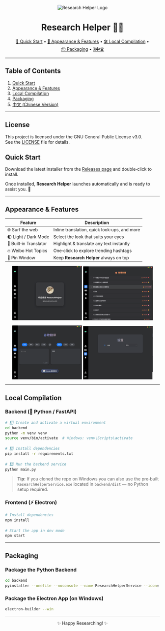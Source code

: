 <p align="center">
  <img src="./favicon.ico" alt="Research Helper Logo" width="120" />
</p>

<h1 align="center">Research Helper 🧑‍🎓</h1>

<p align="center">
  <a href="#quick-start">🚀 Quick Start</a> •
  <a href="#appearance--features">🎨 Appearance & Features</a> •
  <a href="#local-compilation">🛠️ Local Compilation</a> •
  <a href="#packaging">📦 Packaging</a> •
  <a href="./README_ZH.md"><strong>🀄中文</strong></a>
</p>

---

## Table of Contents

1. [Quick Start](#quick-start)
2. [Appearance & Features](#appearance--features)
3. [Local Compilation](#Local-Compilation)
4. [Packaging](#packaging)
5. [中文 (Chinese Version)](#中文版)

---
## License

This project is licensed under the GNU General Public License v3.0.  
See the [LICENSE](./LICENSE) file for details.

## Quick Start

Download the latest installer from the [Releases page](https://github.com/JuneDrinleng/ResearchHelper/releases) and double‑click to install.

Once installed, **Research Helper** launches automatically and is ready to assist you. 🎉

---

## Appearance & Features

|  Feature               |  Description                                 |
| ---------------------- | -------------------------------------------- |
| 🌐 Surf the web        | Inline translation, quick look‑ups, and more |
| 🌓 Light / Dark Mode   | Select the look that suits your eyes         |
| 📕 Built‑in Translator | Highlight & translate any text instantly     |
| 🔥 Weibo Hot Topics    | One‑click to explore trending hashtags       |
| 📌 Pin Window          | Keep **Research Helper** always on top       |

<p align="center"><img src="./readme.assets/image-20250612212048348.png" width="45%" /> <img src="./readme.assets/image-20250612212106765.png" width="45%" /></p>
<p align="center"><img src="./readme.assets/image-20250612212119743.png" width="45%" /> <img src="./readme.assets/image-20250612212132885.png" width="45%" /></p>

---

## Local Compilation

### Backend (🔧 Python / FastAPI)

```bash
# 1️⃣ Create and activate a virtual environment
cd backend
python -m venv venv
source venv/bin/activate  # Windows: venv\Scripts\activate

# 2️⃣ Install dependencies
pip install -r requirements.txt

# 3️⃣ Run the backend service
python main.py
```

> **Tip:** If you cloned the repo on Windows you can also use the pre‑built `ResearchHelperService.exe` located in `backend/dist` — no Python setup required.

### Frontend (⚡ Electron)

```bash
# Install dependencies
npm install

# Start the app in dev mode
npm start
```

---

## Packaging

### Package the Python Backend

```bash
cd backend
pyinstaller --onefile --noconsole --name ResearchHelperService --icon=../favicon.ico main.py
```

### Package the Electron App (on Windows)

```bash
electron-builder --win
```

---

<p align="center">✨ Happy Researching! ✨</p>
